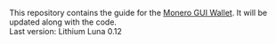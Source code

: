 This repository contains the guide for the [Monero GUI Wallet](https://github.com/monero-project/monero-gui/releases). It will be updated along with the code.    
Last version: Lithium Luna 0.12
